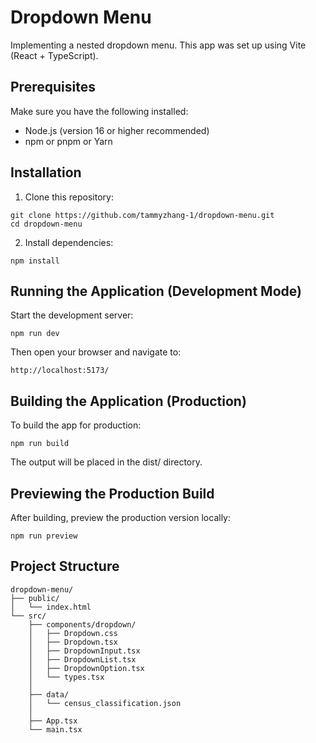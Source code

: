 # Dropdown Menu

Implementing a nested dropdown menu. This app was set up using Vite (React + TypeScript).

## Prerequisites
Make sure you have the following installed:
- Node.js (version 16 or higher recommended)
- npm or pnpm or Yarn

## Installation
1. Clone this repository:
```
git clone https://github.com/tammyzhang-1/dropdown-menu.git
cd dropdown-menu
```
2. Install dependencies:
```
npm install
```

## Running the Application (Development Mode)
Start the development server:
```
npm run dev
```
Then open your browser and navigate to:
```
http://localhost:5173/
```

## Building the Application (Production)
To build the app for production:
```
npm run build
```
The output will be placed in the dist/ directory.

## Previewing the Production Build
After building, preview the production version locally:
```
npm run preview
```

## Project Structure
```
dropdown-menu/
├── public/
│   └── index.html         
└── src/
    ├── components/dropdown/
    │   ├── Dropdown.css
    │   ├── Dropdown.tsx
    │   ├── DropdownInput.tsx
    │   ├── DropdownList.tsx
    │   ├── DropdownOption.tsx
    │   └── types.tsx
    │
    ├── data/
    │   └── census_classification.json
    │
    ├── App.tsx
    └── main.tsx             
```